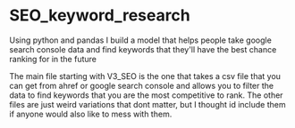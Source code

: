 # SEO_keyword_research
Using python and pandas I build a model that helps people take google search console data and find keywords that they'll have the best chance ranking for in the future

The main file starting with V3_SEO is the one that takes a csv file that you can get from ahref or google search console and
allows you to filter the data to find keywords that you are the most competitive to rank. The other files are just weird variations
that dont matter, but I thought id include them if anyone would also like to mess with them.
